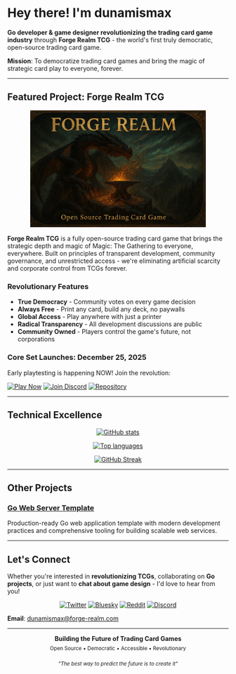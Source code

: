 # Hey there! I'm dunamismax

**Go developer & game designer revolutionizing the trading card game industry** through **Forge Realm TCG** - the world's first truly democratic, open-source trading card game.

**Mission**: To democratize trading card games and bring the magic of strategic card play to everyone, forever.

---

## **Featured Project: Forge Realm TCG**

<p align="center">
  <img src="https://github.com/dunamismax/images/blob/main/forge-realm/forge-realm-alt.png" alt="Forge Realm TCG Logo" width="400" />
</p>

**Forge Realm TCG** is a fully open-source trading card game that brings the strategic depth and magic of Magic: The Gathering to everyone, everywhere. Built on principles of transparent development, community governance, and unrestricted access - we're eliminating artificial scarcity and corporate control from TCGs forever.

### **Revolutionary Features**

- **True Democracy** - Community votes on every game decision
- **Always Free** - Print any card, build any deck, no paywalls
- **Global Access** - Play anywhere with just a printer
- **Radical Transparency** - All development discussions are public
- **Community Owned** - Players control the game's future, not corporations

### **Core Set Launches: December 25, 2025**

Early playtesting is happening NOW! Join the revolution:

[![Play Now](https://img.shields.io/badge/Play_Now-forge--realm.com-50fa7b?style=for-the-badge&labelColor=0b0b0b)](https://forge-realm.com) [![Join Discord](https://img.shields.io/badge/Join_Discord-Community-8839ef?style=for-the-badge&labelColor=0b0b0b)](https://discord.gg/KQTY8DfY) [![Repository](https://img.shields.io/badge/Repository-GitHub-a6e3a1?style=for-the-badge&labelColor=0b0b0b)](https://github.com/dunamismax/forge-realm)

---

## **Technical Excellence**

<p align="center">
  <a href="https://github.com/dunamismax">
    <img src="https://github-readme-stats.vercel.app/api?username=dunamismax&show_icons=true&theme=dark&include_all_commits=true&count_private=true&hide_border=true" alt="GitHub stats" />
  </a>
</p>

<p align="center">
  <a href="https://github.com/dunamismax">
    <img src="https://github-readme-stats.vercel.app/api/top-langs/?username=dunamismax&layout=compact&langs_count=8&theme=dark&hide_border=true" alt="Top languages" />
  </a>
</p>

<p align="center">
  <a href="https://git.io/streak-stats">
    <img src="https://github-readme-streak-stats-eight.vercel.app?user=dunamismax&theme=dark&hide_border=true&date_format=M%20j%5B%2C%20Y%5D" alt="GitHub Streak" />
  </a>
</p>

---

## **Other Projects**

### **[Go Web Server Template](https://github.com/dunamismax/go-web-server)**

Production-ready Go web application template with modern development practices and comprehensive tooling for building scalable web services.

---

## **Let's Connect**

Whether you're interested in **revolutionizing TCGs**, collaborating on **Go projects**, or just want to **chat about game design** - I'd love to hear from you!

<p align="center">
  <a href="https://twitter.com/dunamismax" target="_blank"><img src="https://img.shields.io/badge/Twitter-50fa7b?style=for-the-badge&logo=twitter&logoColor=0b0b0b" alt="Twitter"></a>
  <a href="https://bsky.app/profile/dunamismax.bsky.social" target="_blank"><img src="https://img.shields.io/badge/Bluesky-8839ef?style=for-the-badge&logo=bluesky&logoColor=white" alt="Bluesky"></a>
  <a href="https://reddit.com/user/dunamismax" target="_blank"><img src="https://img.shields.io/badge/Reddit-a6e3a1?style=for-the-badge&logo=reddit&logoColor=0b0b0b" alt="Reddit"></a>
  <a href="https://discord.com/users/dunamismax" target="_blank"><img src="https://img.shields.io/badge/Discord-88c0d0?style=for-the-badge&logo=discord&logoColor=0b0b0b" alt="Discord"></a>
</p>

**Email**: [dunamismax@forge-realm.com](mailto:dunamismax@forge-realm.com)

---

<p align="center">
  <strong>Building the Future of Trading Card Games</strong><br>
  <sub>Open Source • Democratic • Accessible • Revolutionary</sub>
</p>

<p align="center">
  <sub><em>"The best way to predict the future is to create it"</em></sub>
</p>

